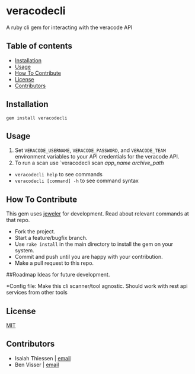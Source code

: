# veracodecli

A ruby cli gem for interacting with the veracode API

## Table of contents

- [Installation](#installation)
- [Usage](#usage)
- [How To Contribute](#how-to-contribute)
- [License](#license)
- [Contributors](#contributors)

## Installation

```
gem install veracodecli
```

## Usage

1. Set `VERACODE_USERNAME`, `VERACODE_PASSWORD`, and `VERACODE_TEAM` environment variables to your API credentials for the veracode API.
2. To run a scan use `veracodecli scan _app\_name_ _archive\_path_

- `veracodecli help` to see commands
- `veracodecli [command] -h` to see command syntax

## How To Contribute
This gem uses [jeweler](https://github.com/technicalpickles/jeweler) for development. Read about relevant commands at that repo.

* Fork the project.
* Start a feature/bugfix branch.
* Use `rake install` in the main directory to install the gem on your system.
* Commit and push until you are happy with your contribution.
* Make a pull request to this repo.

##Roadmap
Ideas for future development.

*Config file: Make this cli scanner/tool agnostic. Should work with rest api services from other tools

## License

[MIT](https://tldrlegal.com/license/mit-license)

## Contributors

* Isaiah Thiessen | [email](mailto:isaiah.thiessen@telus.com)
* Ben Visser | [email](mailto:benjamin.visser@telus.com)
